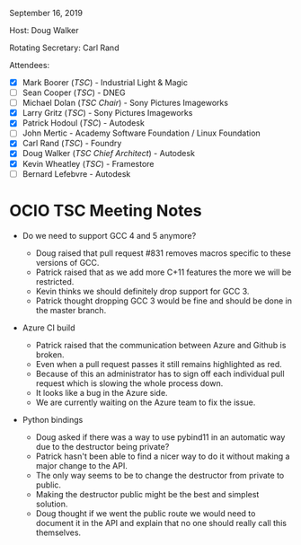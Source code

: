<!-- SPDX-License-Identifier: CC-BY-4.0 -->
<!-- Copyright Contributors to the OpenColorIO Project. -->

September 16, 2019

Host: Doug Walker

Rotating Secretary: Carl Rand

Attendees:
  * [X] Mark Boorer (_TSC_) - Industrial Light & Magic
  * [ ] Sean Cooper (_TSC_) - DNEG
  * [ ] Michael Dolan (_TSC Chair_) - Sony Pictures Imageworks
  * [X] Larry Gritz (_TSC_) - Sony Pictures Imageworks
  * [X] Patrick Hodoul (_TSC_) - Autodesk
  * [ ] John Mertic - Academy Software Foundation / Linux Foundation
  * [X] Carl Rand (_TSC_) - Foundry
  * [X] Doug Walker (_TSC Chief Architect_) - Autodesk
  * [X] Kevin Wheatley (_TSC_) - Framestore
  * [ ] Bernard Lefebvre - Autodesk

# **OCIO TSC Meeting Notes**

* Do we need to support GCC 4 and 5 anymore?
    - Doug raised that pull request #831 removes macros specific to these versions of GCC.
    - Patrick raised that as we add more C+11 features the more we will be restricted.
    - Kevin thinks we should definitely drop support for GCC 3.
    - Patrick thought dropping GCC 3 would be fine and should be done in the master branch.

* Azure CI build
    - Patrick raised that the communication between Azure and Github is broken.
    - Even when a pull request passes it still remains highlighted as red.
    - Because of this an administrator has to sign off each individual pull request which is slowing the whole process down.
    - It looks like a bug in the Azure side.
    - We are currently waiting on the Azure team to fix the issue.

* Python bindings
    - Doug asked if there was a way to use pybind11 in an automatic way due to the destructor being private?
    - Patrick hasn't been able to find a nicer way to do it without making a major change to the API.
    - The only way seems to be to change the destructor from private to public.
    - Making the destructor public might be the best and simplest solution.
    - Doug thought if we went the public route we would need to document it in the API and explain that no one should really call this themselves.

